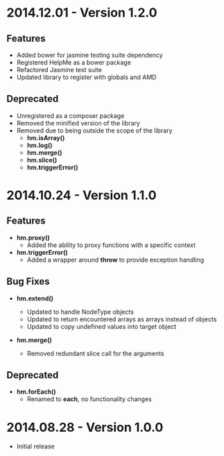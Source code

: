 # 2014.12.01 - Version 1.2.0

## Features
- Added bower for jasmine testing suite dependency
- Registered HelpMe as a bower package
- Refactored Jasmine test suite
- Updated library to register with globals and AMD

## Deprecated
- Unregistered as a composer package
- Removed the minified version of the library
- Removed due to being outside the scope of the library
    - **hm.isArray()**
    - **hm.log()**
    - **hm.merge()**
    - **hm.slice()**
    - **hm.triggerError()**

# 2014.10.24 - Version 1.1.0

## Features
- **hm.proxy()**
    - Added the ability to proxy functions with a specific context
- **hm.triggerError()**
    - Added a wrapper around **throw** to provide exception handling

## Bug Fixes
- **hm.extend()**
    - Updated to handle NodeType objects
    - Updated to return encountered arrays as arrays instead of objects
    - Updated to copy undefined values into target object

- **hm.merge()**
    - Removed redundant slice call for the arguments

## Deprecated
- **hm.forEach()**
    - Renamed to **each**, no functionality changes

# 2014.08.28 - Version 1.0.0

- Initial release
